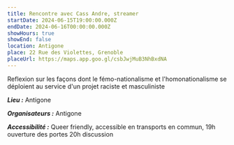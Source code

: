 ```yaml
---
title: Rencontre avec Cass Andre, streamer
startDate: 2024-06-15T19:00:00.000Z
endDate: 2024-06-16T00:00:00.000Z
showHours: true
showEnd: false
location: Antigone
place: 22 Rue des Violettes, Grenoble
placeUrl: https://maps.app.goo.gl/csbJwjMuB3NhBxdNA
---
```




Reflexion sur les façons dont le fémo-nationalisme et l'homonationalisme se déploient au service d'un projet raciste et masculiniste

***Lieu :*** Antigone



***Organisateurs :*** Antigone

***Accessibilité :*** Queer friendly, accessible en transports en commun, 19h ouverture des portes 20h discussion

